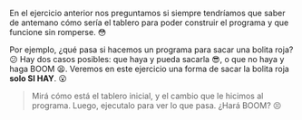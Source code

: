 <gs-toolbox toolbox-url="https://raw.githubusercontent.com/MumukiProject/mumuki-guia-gobstones-alternativa-kids/master/assets/toolbox.xml">
</gs-toolbox>

En el ejercicio anterior nos preguntamos si siempre tendríamos que saber de antemano cómo sería el tablero para poder construir el programa y que funcione sin romperse. :flushed:

Por ejemplo, ¿qué pasa si hacemos un programa para sacar una bolita roja? :confused: Hay dos casos posibles: que haya y pueda sacarla :sunglasses:, o que no haya y haga BOOM :tired_face:. Veremos en este ejercicio una forma de sacar la bolita roja **solo SI HAY**. :open_mouth:

> Mirá cómo está el tablero inicial, y el cambio que le hicimos al programa. Luego, ejecutalo para ver lo que pasa. ¿Hará BOOM? :persevere:
